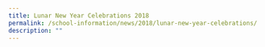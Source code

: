 ```yaml
---
title: Lunar New Year Celebrations 2018
permalink: /school-information/news/2018/lunar-new-year-celebrations/
description: ""
---
```


